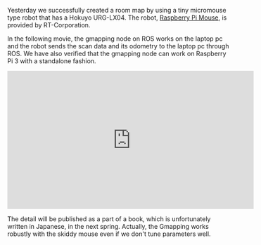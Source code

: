 Yesterday we successfully created a room map by using a tiny micromouse type robot that has a Hokuyo URG-LX04. The robot, <a href="http://products.rt-net.jp/micromouse/raspberry-pi-mouse">Raspberry Pi Mouse</a>, is provided by RT-Corporation. 

In the following movie, the gmapping node on ROS works on the laptop pc and the robot sends the scan data and its odometry to the laptop pc through ROS. We have also verified that the gmapping node can work on Raspberry Pi 3 with a standalone fashion. 

<iframe width="560" height="315" src="https://www.youtube.com/embed/b2kYQ11PUSI" frameborder="0" allowfullscreen></iframe>

The detail will be published as a part of a book, which is unfortunately written in Japanese, in the next spring. Actually, the Gmapping works robustly with the skiddy mouse even if we don't tune parameters well. 

